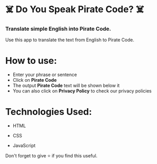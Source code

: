 # ☠️ Do You Speak Pirate Code? ☠️

### Translate simple English into Pirate Code.

Use this app to translate the text from English to Pirate Code.
<br/>

# How to use:

- Enter your phrase or sentence
- Click on **Pirate Code**
- The output **Pirate Code** text will be shown below it
- You can also click on **Privacy Policy** to check our privacy policies

# Technologies Used:

- HTML

- CSS

- JavaScript

Don't forget to give ⭐ if you find this useful.
